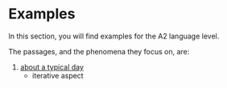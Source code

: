 # Examples

In this section, you will find examples for the A2 language level.

The passages, and the phenomena they focus on, are:

1. [about a typical day][typical_day]
    - iterative aspect

[typical_day]: ./typical_day.md
